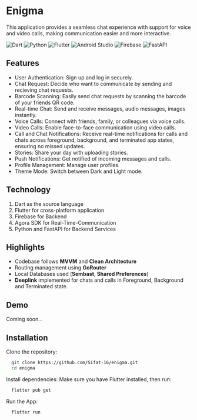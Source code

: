 
# Enigma
This application provides a seamless chat experience with support for voice and video calls, making communication easier and more interactive.

![Dart](https://img.shields.io/badge/dart-%230175C2.svg?style=for-the-badge&logo=dart&logoColor=white)
![Python](https://img.shields.io/badge/python-3670A0?style=for-the-badge&logo=python&logoColor=ffdd54)
![Flutter](https://img.shields.io/badge/Flutter-%2302569B.svg?style=for-the-badge&logo=Flutter&logoColor=white)
![Android Studio](https://img.shields.io/badge/android%20studio-346ac1?style=for-the-badge&logo=android%20studio&logoColor=white)
![Firebase](https://img.shields.io/badge/firebase-a08021?style=for-the-badge&logo=firebase&logoColor=ffcd34)
![FastAPI](https://img.shields.io/badge/FastAPI-005571?style=for-the-badge&logo=fastapi)


## Features

- User Authentication: Sign up and log in securely.
- Chat Request: Decide who want to communicate by sending and recieving chat requests.
- Barcode Scanning: Easily send chat requests by scanning the barcode of your friends QR code.
- Real-time Chat: Send and receive messages, audio messages, images instantly.
- Voice Calls: Connect with friends, family, or colleagues via voice calls.
- Video Calls: Enable face-to-face communication using video calls.
- Call and Chat Notifications: Receive real-time notifications for calls and chats across foreground, background, and terminated app states, ensuring no missed updates.
- Stories: Share your day with uploading stories.
- Push Notifications: Get notified of incoming messages and calls.
- Profile Management: Manage user profiles.
- Theme Mode: Switch between Dark and Light mode.

## Technology
1. Dart as the source language
2. Flutter for cross-platform application
3. Firebase for Backend
4. Agora SDK for Real-Time-Communication
5. Python and FastAPI for Backend Services

## Highlights
- Codebase follows **MVVM** and **Clean Architecture**
- Routing management using **GoRouter**
- Local Databases used (**Sembast**, **Shared Preferences**)
- **Deeplink** implemented for chats and calls in Foreground, Background and Terminated state.

## Demo
Coming soon...


## Installation
Clone the repository:
```bash
  git clone https://github.com/Sifat-16/enigma.git
  cd enigma
```
Install dependencies: Make sure you have Flutter installed, then run:
```bash
  flutter pub get
``` 

Run the App:
```bash
  flutter run
```


